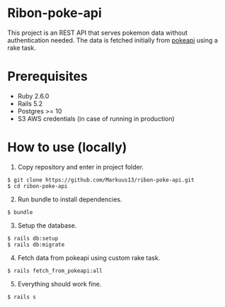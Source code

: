 # Ribon-poke-api

This project is an REST API that serves pokemon data without authentication needed. The data is fetched initially from [pokeapi](https://pokeapi.co) using a rake task.

# Prerequisites

- Ruby 2.6.0
- Rails 5.2
- Postgres >= 10
- S3 AWS credentials (in case of running in production)

# How to use (locally)

1. Copy repository and enter in project folder.
```
$ git clone https://github.com/Markuus13/ribon-poke-api.git
$ cd ribon-poke-api
```
2. Run bundle to install dependencies.
```
$ bundle
```
3. Setup the database.
```
$ rails db:setup
$ rails db:migrate
```
4. Fetch data from pokeapi using custom rake task.
```
$ rails fetch_from_pokeapi:all
```
5. Everything should work fine.
```
$ rails s
```